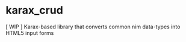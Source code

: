 # karax_crud
[ WIP ] Karax-based library that converts common nim data-types into HTML5 input forms
